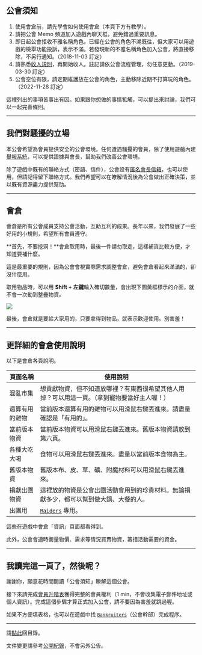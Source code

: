## 公會須知

1.  使用會倉前，請先學會如何使用會倉（本頁下方有教學）。
1.  請把公會 Memo 頻道加入遊戲內聊天框，避免錯過重要訊息。
1.  即日起公會拒收不雅名稱角色。已經在公會的角色不溯既往，但大家可以用遊戲的檢舉功能投訴，表示不滿。若發現新的不雅名稱角色加入公會，將直接移除，不另行通知。（2018-11-03 訂定）
1.  請熟悉[收人規則](recruitment.html)，再開始收人。註記請依公會流程管理，勿任意更動。（2019-03-30 訂定）
1.  公會空位有限，請定期維護放在公會的角色，主動移除近期不打算玩的角色。（2022-11-28 訂定）

這裡列出的事項皆事出有因。如果跟你想做的事情牴觸，可以提出來討論，我們可以一起完善條則。

---

## 我們對騷擾的立場

本公會希望為會員提供安全的公會環境。任何遭遇騷擾的會員，除了使用遊戲內建[舉報系統](https://tw.battle.net/support/zh/article/99842)，可以提供證據與會長，幫助我們改善公會環境。

除了遊戲中既有的聯絡方式（密語、信件），公會設有[匿名會長信箱](https://goo.gl/forms/rwLyIDT9gVDazd5q1)，也可以使用，但請記得留下聯絡方式。我們希望可以在瞭解情況後為公會做出正確決策，並以既有資源盡力提供幫助。

---

## 會倉

會倉是所有公會成員支持公會活動，互助互利的成果。長年以來，我們發展了一些好用的小規則，希望所有會員遵守。

**首先，不要挖洞！**會倉取用時，最後一件請勿取走，這樣補貨比較方便，才知道要補什麼。

這是最重要的規則，因為公會會視實際需求調整會倉，避免會倉看起來滿滿的，卻沒什麼用。

取用物品時，可以用 **Shift + 左鍵**輸入確切數量，會出現下圖黃框標示的介面，就不會一次動到整疊物資。

![](img_guild_bank.png)

最後，會倉就是要給大家用的，只要拿得到物品，就表示歡迎使用。別害羞！

---

## 更詳細的會倉使用說明

以下是會倉各頁說明。

| **頁面名稱**   | **使用說明**                                                                                |
| -------------- | -------------------------------------------------------------------------------------------- |
| 混亂市集       | 想貢獻物資，但不知道放哪裡？有東西很希望其他人用掉？可以用這一頁。（拿到寵物要當好主人喔！） | 
| 還算有用的雜物 | 當前版本還算有用的雜物可以用滑鼠右鍵丟進來。請盡量確認是「有用的」。                         | 
| 當前版本物資   | 當前版本物資可以用滑鼠右鍵丟進來。舊版本物資請放到第六頁。                                   | 
| 各種大吃大喝   | 食物可以用滑鼠右鍵丟進來。盡量以當前版本食物為主。                                           | 
| 舊版本物資     | 舊版本布、皮、草、礦、附魔材料可以用滑鼠右鍵丟進來。                                         | 
| 捐獻出團物資   | 這裡放的物資是公會出團活動會用到的珍貴材料。無論捐獻多少，都可以幫到做大鍋、大餐的人。       | 
| 出團用         | [`Raiders`](ranks.html) 專用。                                                                 | 

這些在遊戲中會倉「資訊」頁面都看得到。

此外，公會會適時衡量物價、需求等情況買賣物資，籌措活動需要的資金。

---

## 我讀完這一頁了，然後呢？

謝謝你，願意花時間閱讀「公會須知」瞭解這個公會。

接下來請完成[會員升階表](https://forms.gle/dFtM2QniH1FAmUC36)獲得完整的會員權利（1 min，不會收集電子郵件地址或個人資訊）。完成這個步驟才算正式加入公會，請不要因為害羞就跳過喔。

如果不方便填表格，也可以在遊戲中找 [`Bankruiters`](ranks.html)（公會幹部）完成程序。

--- 

請[點此](index.html)回目錄。

文件變更請參考[公開紀錄](https://github.com/dalechou/badweather.tw/commits/master/guidelines.md)，不會另外公告。
